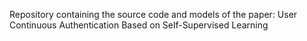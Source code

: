 
Repository containing the source code and models of the paper: User Continuous Authentication Based on Self-Supervised Learning
